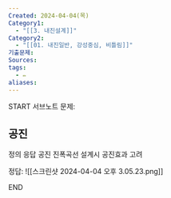 ```yaml
---
Created: 2024-04-04(목)
Category1:
  - "[[3. 내진설계]]"
Category2:
  - "[[01. 내진일반, 강성중심, 비틀림]]"
기출문제: 
Sources: 
tags:
  - ✏️
aliases:
---
```

START
서브노트
문제:  
## 공진 
정의
응답
공진 진폭곡선
설계시 공진효과 고려

정답: 
![[스크린샷 2024-04-04 오후 3.05.23.png]]
<!--ID: 1712233553495-->
END

